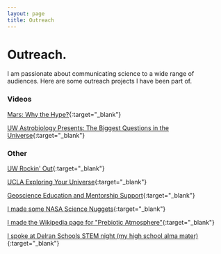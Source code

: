 ```yaml
---
layout: page
title: Outreach
---
```


# Outreach.

I am passionate about communicating science to a wide range of audiences. Here are some outreach projects I have been part of.

### Videos

[Mars: Why the Hype?](https://www.youtube.com/live/kYVjcI13mpg?si=Ot8U1gE9dQE8RNIu){:target="_blank"}  

[UW Astrobiology Presents: The Biggest Questions in the Universe](https://youtube.com/playlist?list=PLRJuY_2Dl8nRwkjHCqP1_8TJIqNl1sJCB){:target="_blank"}  

### Other

[UW Rockin' Out](https://rockinoutuw.wixsite.com/home){:target="_blank"}  

[UCLA Exploring Your Universe](https://exploringyouruniverse.ucla.edu){:target="_blank"}  

[Geoscience Education and Mentorship Support](https://gems-program.org){:target="_blank"}  

[I made some NASA Science Nuggets](https://www.nfold.org/nuggets){:target="_blank"}  

[I made the Wikipedia page for "Prebiotic Atmosphere"](https://en.wikipedia.org/wiki/Prebiotic_atmosphere){:target="_blank"}  

[I spoke at Delran Schools STEM night (my high school alma mater)](https://www.delranstem.org/post/destination-mars-family-stem-night){:target="_blank"}  